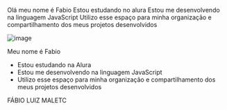 Olá meu nome é Fabio
Estou estudando no alura
Estou me desenvolvendo na linguagem JavaScript
Utilizo esse espaço para minha organização e compartilhamento dos meus projetos desenvolvidos

![image](https://github.com/user-attachments/assets/c135da91-c2d6-494b-9006-50a519d3b604)

Meu nome é Fabio
- Estou estudando na Alura
- Estou me desenvolvendo na linguagem JavaScript
- Utilizo esse espaço para minha organização e
compartilhamento dos meus projetos desenvolvidos

FÁBIO LUIZ MALETC
